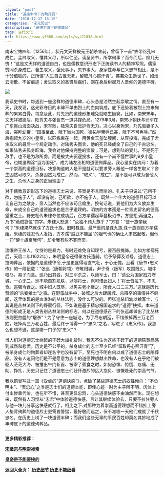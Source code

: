 ```yaml
---
layout: "post"
title: "道德丰碑下的殉葬品"
date: "2018-12-17 16:15"
categories: "宋元历史"
description: "道德丰碑下的殉葬品"
tags: 古代文化
url: https://www.y5000.com/zgls/sy/21838.html
---
```






南宋宝祐四年（1256年），状元文天祥被元王朝杀害前，曾留下一首“衣带铭孔曰成仁，孟曰取义，惟其义尽，所以仁至。读圣贤书，所学何事？而今而后，庶几无愧！”这是文天祥的道德自白，也是儒教意识形态下正统读书人的精神写照。儒家赞同杀身成仁，舍生取义，饿死事小，失节事大，身家性命与仁义忠节相比，是不十分值钱的，正所谓“人生自古谁无死，留取丹心照汗青”。芸芸众生逝世了，如烟云消散，不留痕迹；舍生取义的圣贤后裔们，则在身后树起万人景仰的道德丰碑。

![](https://img.y5000.com/uploads/allimg/170523/11-1F5231J521Z5.jpg)

我读史书时，每遇到一座这样的道德丰碑，心头总是油然生起崇敬之情。直至有一天，我发现，这光彩夺目的丰碑不单由烈士的血肉筑成，底下还垫着被烈士拉来殉葬的累累白骨。每念及此，对先贤的道德形象难免就暗生疑窦。比如，南宋末年，文天祥被掳后，陆秀夫与张世杰一道共撑危局。1279年3月，南宋小朝廷与元军在广东崖山海面决战，宋军败，陆秀夫自觉护驾无力，决心以身殉宋，乃先驱妻子入海，哭拜幼帝：“国事至此，陛下当为国死，德祐皇帝辱已甚，陛下不可再辱。”然后抱起九岁的小皇帝，以匹练束在一起，用黄金玉玺坠腰间，从容投海，完成了舍生取义的最后一个规定动作。对陆秀夫而言，他的死已经成全了自己的千古忠名。如果陆秀夫孤身蹈海，我会对他保持完整的崇敬；可是，想到陆的妻儿，不是死于敌手，也不是为敌所虏，而是被丈夫驱逐投水，还有一个尚不懂世事的9岁小皇帝，也糊里糊涂“当为国死”，成为陆左丞相的道德殉葬品。我心里实在纳闷：为着一个崇高的道德目标，决意殉道的人是不是就可以要求旁人跟他一样舍生取义？舍生固然可取义，杀身固然为成仁，然而，“取义”、“成仁”，是不是可以成为舍他人之生、杀他人之身的正当理由？

对于儒教意识形态下的道德志士来说，答案是不言而喻的。孔夫子只说过“己所不欲，勿施于人”，却没有说，己所欲，亦不施于人。既然一个伟大的道德目标可以让自己为之献身，旁人当然也不应该苟且偷生。换句话说，要他们为大义放弃生命，来成全自己的道德追求也是合乎道理的。明初的方孝孺是一位青史留名的德高望重之士。野史相传朱棣夺位成功后，召方孝孺起草登极诏书，方坚拒;再迫之，乃书“燕贼篡位”四字。朱棣大怒道：“汝独不顾九族乎？”方答：“便十族奈我何？”朱棣果然就诛了方氏十族。旧时株连，最严重的是诛九族,诛十族则自方孝孺始。朱棣的残忍令人发指，方孝孺“威武不能屈”的胆气也的确让人肃然起敬，但他一句“便十族奈我何”，却令我有些不寒而栗。

流氓帝王杀人，仗恃的是暴力，有时还难免自知理亏，要百般掩饰。比如方孝孺死后，天启二年(1622年），朱明皇帝还得录方氏遗嗣，给予祭葬及谥号。道德志士拉殉葬品，依据的是道德律令,于是更显得理直气壮，于心无愧。且看《唐书•忠义传》的一段记载：“张巡（唐朝将领）守睢阳城，尹子奇（叛军）攻围既久，城中粮尽，易子而食。巡乃出其妾，对三军杀之，以飨军士，曰：‘请公为国家戮力守城，一心无二。巡不能自割肌肤，以啖将士，岂可惜此妇人！’将士皆泣下，不忍食。巡强令食之。城中妇人既尽，以男夫老小继之，所食人口二三万。”这就是历代赞颂的“杀妾飨士”之事。在野蛮战争中，破城之后大肆屠城、杀降卒的事情并不鲜闻，这里体现的是血淋淋的丛林法则，没什么可说的。但张巡杀妇幼以飨军士，与其说是丛林法则下的野蛮行径，不如说是基于精忠报国追求的“道德”抉择。本来道德的形成正是人类告别丛林法则的标志，何以在道德感召下的张巡却做出了比丛林法则更血腥的“屠杀”？为了守住一座城池，为了尽忠朝廷，不惜杀掉两三万老百姓，吃掉两三万老百姓，最后终于博得一个“忠义”之名，写进了《忠义传》。我怎么也想不通，这是哪一门子的“忠义”？

当人们对道德志士树起的丰碑大加礼赞时，我忍不住为这些丰碑下的道德陪葬品感到戚然和悲愤。历史是不公平的，杀身成仁的志士至少已经“留取丹心照汗青”了,被杀身成仁的殉葬者却连名字也没有留下，至死也不明白何以成了道德志士的陪葬品。没有人追问他们是不是愿意为志士的道德理想献出性命，也没有人在乎他们被驱人茫茫大海、被推出午门斩首、被宰了煮食之时，如何恐惧、惊慌、疼痛、无助、挣扎，历史只记住了道德志士们壮怀激烈的远大抱负、慷慨赴死的崇高气节。

我以前曾写过一篇《受虐的“道德快感”》，点破了某些道德志士的奴性倾向：“不负明主”、“表忠心”之类是志士们的道德本能，即使心迹一时为主子所不明，肉体上付出惨重代价，也在所不惜，甚至更显忠烈，心头道德快感不由油然而生。现在想来，既然有人习惯从“忠君”中体验道德快感，且让其继续体验去，只要不拉住旁人与他一块儿分享这快感就行了。相比之下.对那种为着崇高道德理想而不惜扯上旁人垫背殉葬的道德烈士更需要警惕，最好敬而远之，保不准哪一天他们成就了千秋忠名，在历史上树了一块道德丰碑；而我们这些无辜的平民百姓却莫名其妙地成了丰碑底下的道德殉葬品。

* * *

**更多精彩推荐：**

**[宋徽宗与明崇祯帝](https://www.y5000.com/zgls/21841.html)**

**[皇帝是不能要挟的](https://www.y5000.com/zgls/mq/21842.html)**

**返回大全页：[ 历史细节 历史不能细看](https://www.y5000.com/zgls/21864.html)**
